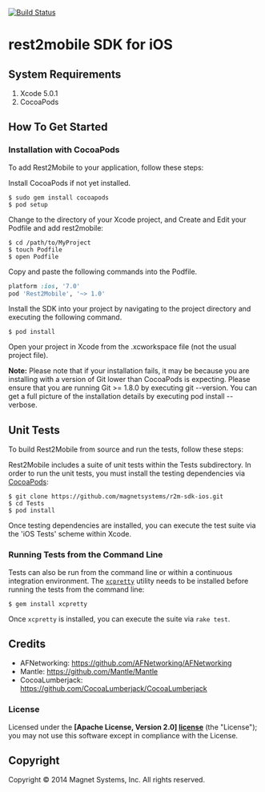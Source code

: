 [![Build Status](https://travis-ci.org/magnetsystems/r2m-sdk-ios.svg?branch=master)](https://travis-ci.org/magnetsystems/r2m-sdk-ios)
# rest2mobile SDK for iOS

## System Requirements
1. Xcode 5.0.1
2. CocoaPods

## How To Get Started

### Installation with CocoaPods

To add Rest2Mobile to your application, follow these steps:

Install CocoaPods if not yet installed.

    $ sudo gem install cocoapods
    $ pod setup

Change to the directory of your Xcode project, and Create and Edit your Podfile and add rest2mobile:
    
    $ cd /path/to/MyProject
    $ touch Podfile
    $ open Podfile

Copy and paste the following commands into the Podfile.    

```ruby
platform :ios, '7.0'
pod 'Rest2Mobile', '~> 1.0'
```
    
Install the SDK into your project by navigating to the project directory and executing the following command.
    
    $ pod install

Open your project in Xcode from the .xcworkspace file (not the usual project file).

**Note:** Please note that if your installation fails, it may be because you are installing with a version of Git lower than CocoaPods is expecting. Please ensure that you are running Git >= 1.8.0 by executing git --version. You can get a full picture of the installation details by executing pod install --verbose.

## Unit Tests

To build Rest2Mobile from source and run the tests, follow these steps:

Rest2Mobile includes a suite of unit tests within the Tests subdirectory. In order to run the unit tests, you must install the testing dependencies via [CocoaPods](http://cocoapods.org/):

    $ git clone https://github.com/magnetsystems/r2m-sdk-ios.git
    $ cd Tests
    $ pod install

Once testing dependencies are installed, you can execute the test suite via the 'iOS Tests' scheme within Xcode.

### Running Tests from the Command Line

Tests can also be run from the command line or within a continuous integration environment. The [`xcpretty`](https://github.com/mneorr/xcpretty) utility needs to be installed before running the tests from the command line:

    $ gem install xcpretty

Once `xcpretty` is installed, you can execute the suite via `rake test`.

## Credits

- AFNetworking: https://github.com/AFNetworking/AFNetworking
- Mantle: https://github.com/Mantle/Mantle
- CocoaLumberjack: https://github.com/CocoaLumberjack/CocoaLumberjack

### License

Licensed under the **[Apache License, Version 2.0] [license]** (the "License");
you may not use this software except in compliance with the License.

## Copyright

Copyright © 2014 Magnet Systems, Inc. All rights reserved.

[license]: http://www.apache.org/licenses/LICENSE-2.0

